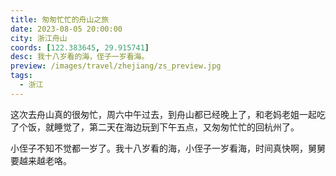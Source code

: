 ```yaml
---
title: 匆匆忙忙的舟山之旅
date: 2023-08-05 20:00:00
city: 浙江舟山
coords: [122.383645, 29.915741]
desc: 我十八岁看的海，侄子一岁看海。
preview: /images/travel/zhejiang/zs_preview.jpg
tags:
  - 浙江
---
```


这次去舟山真的很匆忙，周六中午过去，到舟山都已经晚上了，和老妈老姐一起吃了个饭，就睡觉了，第二天在海边玩到下午五点，又匆匆忙忙的回杭州了。

小侄子不知不觉都一岁了。我十八岁看的海，小侄子一岁看海，时间真快啊，舅舅要越来越老咯。

<ImgList :src-list="[
  '/images/travel/zhejiang/zs_1.jpg',
  '/images/travel/zhejiang/zs_2.jpg',
  '/images/travel/zhejiang/zs_3.jpg',
  '/images/travel/zhejiang/zs_4.jpg',
]" />
